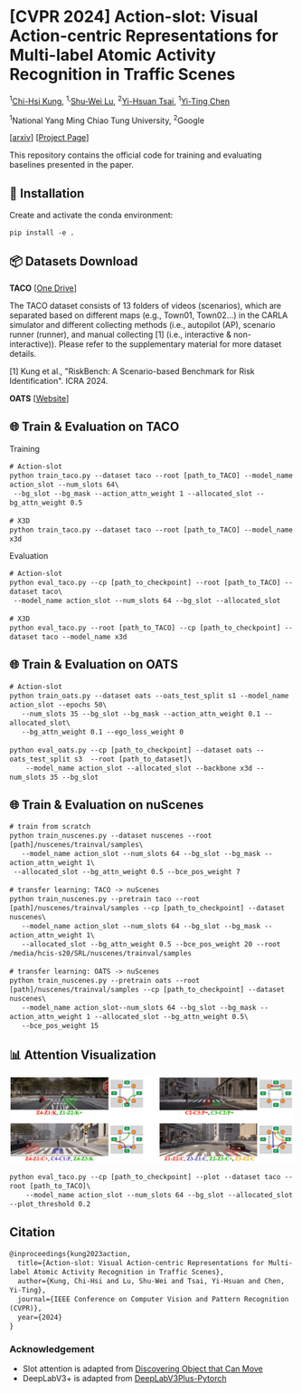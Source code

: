 # [CVPR 2024] Action-slot: Visual Action-centric Representations for Multi-label Atomic Activity Recognition in Traffic Scenes

<sup>1</sup>[Chi-Hsi Kung](https://hankkung.github.io/website/),  <sup>1,</sup>[Shu-Wei Lu](https://www.linkedin.com/in/shu-wei-lu/),  <sup>2</sup>[Yi-Hsuan Tsai](https://sites.google.com/site/yihsuantsai/),  <sup>1</sup>[Yi-Ting Chen](https://sites.google.com/site/yitingchen0524)

<sup>1</sup>National Yang Ming Chiao Tung University,  <sup>2</sup>Google

[[arxiv](https://arxiv.org/abs/2311.17948)] [[Project Page](https://hcis-lab.github.io/Action-slot/)]

This repository contains the official code for training and evaluating baselines presented in the paper.

## 🚀 Installation
Create and activate the conda environment:
   ```
   pip install -e . 
   ```
## 📦 Datasets Download

**TACO** [[One Drive](https://nycu1-my.sharepoint.com/personal/ychen_m365_nycu_edu_tw/_layouts/15/onedrive.aspx?id=%2Fpersonal%2Fychen%5Fm365%5Fnycu%5Fedu%5Ftw%2FDocuments%2FTACO&ga=1)]

The TACO dataset consists of 13 folders of videos (scenarios), which are separated based on different maps (e.g., Town01, Town02...) in the CARLA simulator and different collecting methods (i.e., autopilot (AP), scenario runner (runner), and manual collecting [1] (i.e., interactive & non-interactive)). Please refer to the supplementary material for more dataset details.

[1] Kung et al., "RiskBench: A Scenario-based Benchmark for Risk Identification". ICRA 2024.

**OATS** [[Website](https://usa.honda-ri.com/oats)]


## 🌐 Train & Evaluation on TACO
Training
```
# Action-slot
python train_taco.py --dataset taco --root [path_to_TACO] --model_name action_slot --num_slots 64\
 --bg_slot --bg_mask --action_attn_weight 1 --allocated_slot --bg_attn_weight 0.5

# X3D
python train_taco.py --dataset taco --root [path_to_TACO] --model_name x3d 
```

Evaluation
```
# Action-slot
python eval_taco.py --cp [path_to_checkpoint] --root [path_to_TACO] --dataset taco\
 --model_name action_slot --num_slots 64 --bg_slot --allocated_slot

# X3D
python eval_taco.py --root [path_to_TACO] --cp [path_to_checkpoint] --dataset taco --model_name x3d 
```

## 🌐 Train & Evaluation on OATS
```
# Action-slot
python train_oats.py --dataset oats --oats_test_split s1 --model_name action_slot --epochs 50\
   --num_slots 35 --bg_slot --bg_mask --action_attn_weight 0.1 --allocated_slot\
   --bg_attn_weight 0.1 --ego_loss_weight 0

python eval_oats.py --cp [path_to_checkpoint] --dataset oats --oats_test_split s3  --root [path_to_dataset]\
    --model_name action_slot --allocated_slot --backbone x3d --num_slots 35 --bg_slot 
```

## 🌐 Train & Evaluation on nuScenes
```
# train from scratch
python train_nuscenes.py --dataset nuscenes --root [path]/nuscenes/trainval/samples\
   --model_name action_slot --num_slots 64 --bg_slot --bg_mask --action_attn_weight 1\
 --allocated_slot --bg_attn_weight 0.5 --bce_pos_weight 7

# transfer learning: TACO -> nuScenes
python train_nuscenes.py --pretrain taco --root [path]/nuscenes/trainval/samples --cp [path_to_checkpoint] --dataset nuscenes\
   --model_name action_slot --num_slots 64 --bg_slot --bg_mask --action_attn_weight 1\
   --allocated_slot --bg_attn_weight 0.5 --bce_pos_weight 20 --root /media/hcis-s20/SRL/nuscenes/trainval/samples

# transfer learning: OATS -> nuScenes
python train_nuscenes.py --pretrain oats --root [path]/nuscenes/trainval/samples --cp [path_to_checkpoint] --dataset nuscenes\
   --model_name action_slot--num_slots 64 --bg_slot --bg_mask --action_attn_weight 1 --allocated_slot --bg_attn_weight 0.5\
   --bce_pos_weight 15  
```

## 📊 Attention Visualization
![image](https://github.com/HCIS-Lab/Action-slot/blob/main/img/taco_attn.gif)
```
python eval_taco.py --cp [path_to_checkpoint] --plot --dataset taco --root [path_to_TACO]\
    --model_name action_slot --num_slots 64 --bg_slot --allocated_slot --plot_threshold 0.2
```

## Citation
```
@inproceedings{kung2023action,
  title={Action-slot: Visual Action-centric Representations for Multi-label Atomic Activity Recognition in Traffic Scenes},
  author={Kung, Chi-Hsi and Lu, Shu-Wei and Tsai, Yi-Hsuan and Chen, Yi-Ting},
  journal={IEEE Conference on Computer Vision and Pattern Recognition (CVPR)},
  year={2024}
}
```

### Acknowledgement
* Slot attention is adapted from [Discovering Object that Can Move](https://github.com/zpbao/Discovery_Obj_Move)
* DeepLabV3+ is adapted from [DeepLabV3Plus-Pytorch](https://github.com/VainF/DeepLabV3Plus-Pytorch)
